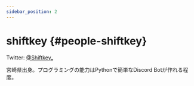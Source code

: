 ```yaml
---
sidebar_position: 2
---
```


# shiftkey {#people-shiftkey}

Twitter: [@Shiftkey_](https://twitter.com/Shiftkey_ "Twitterアカウント")

宮崎県出身。プログラミングの能力はPythonで簡単なDiscord Botが作れる程度。
